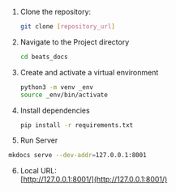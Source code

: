 1. Clone the repository:

    ```bash
    git clone [repository_url]
    ```

2. Navigate to the Project directory

    ```bash
    cd beats_docs
    ```

3. Create and activate a virtual environment

    ```bash
    python3 -m venv _env
    source _env/bin/activate
    ```

4. Install dependencies
    ```bash
    pip install -r requirements.txt
    ```

5. Run Server
```bash 
mkdocs serve --dev-addr=127.0.0.1:8001
```
6. Local URL:   
[http://127.0.0.1:8001/](http://127.0.0.1:8001/)
